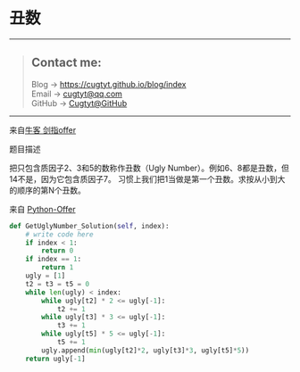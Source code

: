 # 丑数

---
> ## Contact me:
> Blog -> <https://cugtyt.github.io/blog/index>  
> Email -> <cugtyt@qq.com>  
> GitHub -> [Cugtyt@GitHub](https://github.com/Cugtyt)

---

来自[牛客 剑指offer](https://www.nowcoder.com/)

题目描述

把只包含质因子2、3和5的数称作丑数（Ugly Number）。例如6、8都是丑数，但14不是，因为它包含质因子7。 习惯上我们把1当做是第一个丑数。求按从小到大的顺序的第N个丑数。

来自 [Python-Offer](https://github.com/JushuangQiao/Python-Offer/tree/master/fifth/third#%E9%9D%A2%E8%AF%95%E9%A2%9834-%E4%B8%91%E6%95%B0)

``` python 2
def GetUglyNumber_Solution(self, index):
    # write code here
    if index < 1:
        return 0
    if index == 1:
        return 1
    ugly = [1]
    t2 = t3 = t5 = 0
    while len(ugly) < index:
        while ugly[t2] * 2 <= ugly[-1]:
            t2 += 1
        while ugly[t3] * 3 <= ugly[-1]:
            t3 += 1
        while ugly[t5] * 5 <= ugly[-1]:
            t5 += 1
        ugly.append(min(ugly[t2]*2, ugly[t3]*3, ugly[t5]*5))
    return ugly[-1]
```